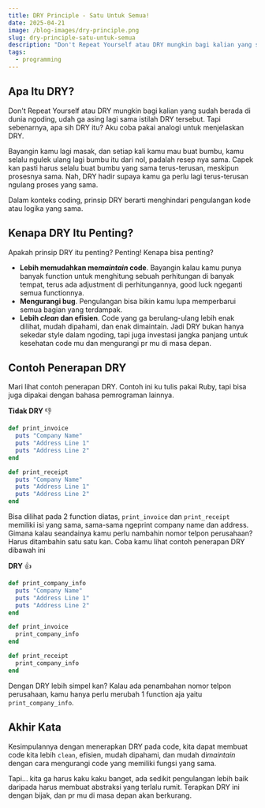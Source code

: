 ```yaml
---
title: DRY Principle - Satu Untuk Semua!
date: 2025-04-21
image: /blog-images/dry-principle.png
slug: dry-principle-satu-untuk-semua
description: "Don't Repeat Yourself atau DRY mungkin bagi kalian yang sudah berada di dunia ngoding, udah ga asing lagi sama istilah DRY tersebut. Tapi sebenarnya, apa sih DRY itu? Aku coba pakai analogi untuk menjelaskan DRY."
tags:
  - programming
---
```


## Apa Itu DRY?

Don't Repeat Yourself atau DRY mungkin bagi kalian yang sudah berada di dunia ngoding, udah ga asing lagi sama istilah DRY tersebut. Tapi sebenarnya, apa sih DRY itu? Aku coba pakai analogi untuk menjelaskan DRY.

Bayangin kamu lagi masak, dan setiap kali kamu mau buat bumbu, kamu selalu ngulek ulang lagi bumbu itu dari nol, padalah resep nya sama. Capek kan pasti harus selalu buat bumbu yang sama terus-terusan, meskipun prosesnya sama. Nah, DRY hadir supaya kamu ga perlu lagi terus-terusan ngulang proses yang sama.

Dalam konteks coding, prinsip DRY berarti menghindari pengulangan kode atau logika yang sama.

## Kenapa DRY Itu Penting?

Apakah prinsip DRY itu penting? Penting! Kenapa bisa penting?

- **Lebih memudahkan me*maintain* code**. Bayangin kalau kamu punya banyak function untuk menghitung sebuah perhitungan di banyak tempat, terus ada adjustment di perhitungannya, good luck ngeganti semua functionnya.
- **Mengurangi bug**. Pengulangan bisa bikin kamu lupa memperbarui semua bagian yang terdampak.
- **Lebih _clean_ dan efisien**. Code yang ga berulang-ulang lebih enak dilihat, mudah dipahami, dan enak dimaintain.
  Jadi DRY bukan hanya sekedar style dalam ngoding, tapi juga investasi jangka panjang untuk kesehatan code mu dan mengurangi pr mu di masa depan.

## Contoh Penerapan DRY

Mari lihat contoh penerapan DRY. Contoh ini ku tulis pakai Ruby, tapi bisa juga dipakai dengan bahasa pemrograman lainnya.

**Tidak DRY** 👎

```ruby
def print_invoice
  puts "Company Name"
  puts "Address Line 1"
  puts "Address Line 2"
end

def print_receipt
  puts "Company Name"
  puts "Address Line 1"
  puts "Address Line 2"
end
```

Bisa dilihat pada 2 function diatas, `print_invoice` dan `print_receipt` memiliki isi yang sama, sama-sama ngeprint company name dan address. Gimana kalau seandainya kamu perlu nambahin nomor telpon perusahaan? Harus ditambahin satu satu kan. Coba kamu lihat contoh penerapan DRY dibawah ini

**DRY** 👍

```ruby
def print_company_info
  puts "Company Name"
  puts "Address Line 1"
  puts "Address Line 2"
end

def print_invoice
  print_company_info
end

def print_receipt
  print_company_info
end
```

Dengan DRY lebih simpel kan? Kalau ada penambahan nomor telpon perusahaan, kamu hanya perlu merubah 1 function aja yaitu `print_company_info`.

## Akhir Kata

Kesimpulannya dengan menerapkan DRY pada code, kita dapat membuat code kita lebih `clean`, efisien, mudah dipahami, dan mudah di*maintain* dengan cara mengurangi code yang memiliki fungsi yang sama.

Tapi... kita ga harus kaku kaku banget, ada sedikit pengulangan lebih baik daripada harus membuat abstraksi yang terlalu rumit. Terapkan DRY ini dengan bijak, dan pr mu di masa depan akan berkurang.
